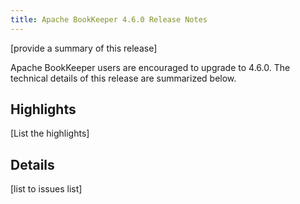 ```yaml
---
title: Apache BookKeeper 4.6.0 Release Notes
---
```


[provide a summary of this release]

Apache BookKeeper users are encouraged to upgrade to 4.6.0. The technical details of this release are summarized
below.

## Highlights

[List the highlights]

## Details

[list to issues list]

